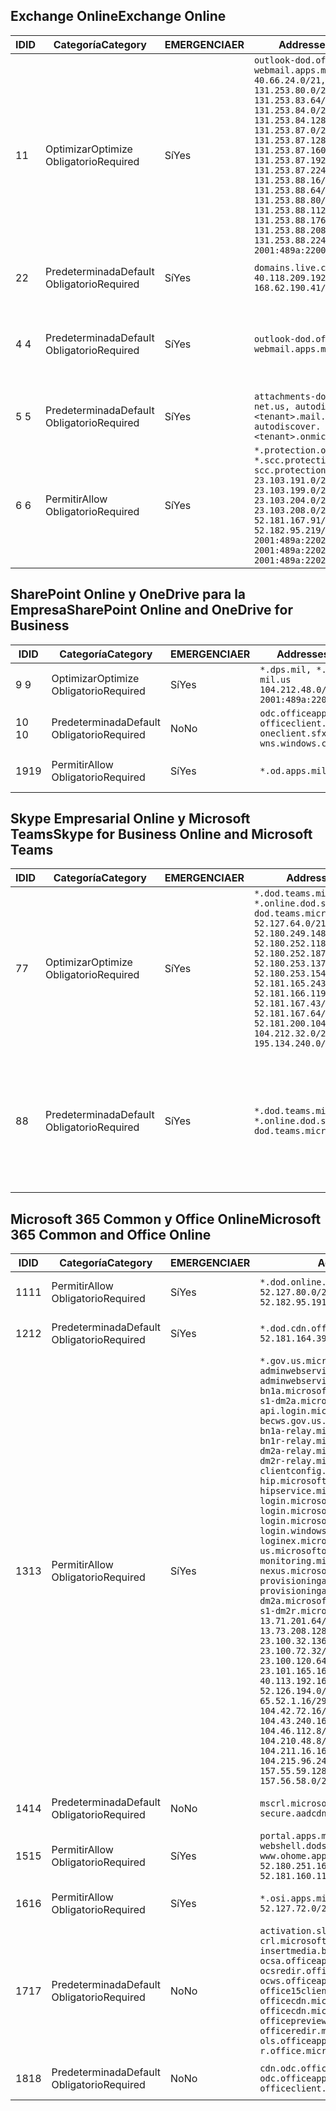 <!--THIS FILE IS AUTOMATICALLY GENERATED. MANUAL CHANGES WILL BE OVERWRITTEN.-->
<!--Please contact the Office 365 Endpoints team with any questions.-->
<!--USGovDoD endpoints version 2018112800-->
<!--File generated 2018-12-03 15:05:33.6016-->

## <a name="exchange-online"></a><span data-ttu-id="ba8ba-101">Exchange Online</span><span class="sxs-lookup"><span data-stu-id="ba8ba-101">Exchange Online</span></span>

<span data-ttu-id="ba8ba-102">ID</span><span class="sxs-lookup"><span data-stu-id="ba8ba-102">ID</span></span> | <span data-ttu-id="ba8ba-103">Categoría</span><span class="sxs-lookup"><span data-stu-id="ba8ba-103">Category</span></span> | <span data-ttu-id="ba8ba-104">EMERGENCIA</span><span class="sxs-lookup"><span data-stu-id="ba8ba-104">ER</span></span> | <span data-ttu-id="ba8ba-105">Addresses</span><span class="sxs-lookup"><span data-stu-id="ba8ba-105">Addresses</span></span> | <span data-ttu-id="ba8ba-106">Puertos</span><span class="sxs-lookup"><span data-stu-id="ba8ba-106">Ports</span></span>
-- | -------------------- | --- | ---------------------------------------------------------------------------------------------------------------------------------------------------------------------------------------------------------------------------------------------------------------------------------------------------------------------------------------------------------------------------------------------- | -------------------------------
<span data-ttu-id="ba8ba-107">1</span><span class="sxs-lookup"><span data-stu-id="ba8ba-107">1</span></span> | <span data-ttu-id="ba8ba-108">Optimizar</span><span class="sxs-lookup"><span data-stu-id="ba8ba-108">Optimize</span></span><BR><span data-ttu-id="ba8ba-109">Obligatorio</span><span class="sxs-lookup"><span data-stu-id="ba8ba-109">Required</span></span> | <span data-ttu-id="ba8ba-110">Sí</span><span class="sxs-lookup"><span data-stu-id="ba8ba-110">Yes</span></span> | `outlook-dod.office365.us, webmail.apps.mil`<BR>`40.66.24.0/21, 131.253.80.0/24, 131.253.83.64/26, 131.253.84.0/26, 131.253.84.128/26, 131.253.87.0/25, 131.253.87.128/28, 131.253.87.160/27, 131.253.87.192/28, 131.253.87.224/28, 131.253.88.16/28, 131.253.88.64/28, 131.253.88.80/28, 131.253.88.112/28, 131.253.88.176/28, 131.253.88.208/28, 131.253.88.224/28, 2001:489a:2200:500::/56` | <span data-ttu-id="ba8ba-111">**TCP:** 443, 80</span><span class="sxs-lookup"><span data-stu-id="ba8ba-111">**TCP:** 443, 80</span></span>
<span data-ttu-id="ba8ba-112">2</span><span class="sxs-lookup"><span data-stu-id="ba8ba-112">2</span></span> | <span data-ttu-id="ba8ba-113">Predeterminada</span><span class="sxs-lookup"><span data-stu-id="ba8ba-113">Default</span></span><BR><span data-ttu-id="ba8ba-114">Obligatorio</span><span class="sxs-lookup"><span data-stu-id="ba8ba-114">Required</span></span> | <span data-ttu-id="ba8ba-115">Sí</span><span class="sxs-lookup"><span data-stu-id="ba8ba-115">Yes</span></span> | `domains.live.com`<BR>`40.118.209.192/32, 168.62.190.41/32` | <span data-ttu-id="ba8ba-116">**TCP:** 443, 80</span><span class="sxs-lookup"><span data-stu-id="ba8ba-116">**TCP:** 443, 80</span></span>
<span data-ttu-id="ba8ba-117">4 </span><span class="sxs-lookup"><span data-stu-id="ba8ba-117">4</span></span> | <span data-ttu-id="ba8ba-118">Predeterminada</span><span class="sxs-lookup"><span data-stu-id="ba8ba-118">Default</span></span><BR><span data-ttu-id="ba8ba-119">Obligatorio</span><span class="sxs-lookup"><span data-stu-id="ba8ba-119">Required</span></span> | <span data-ttu-id="ba8ba-120">Sí</span><span class="sxs-lookup"><span data-stu-id="ba8ba-120">Yes</span></span> | `outlook-dod.office365.us, webmail.apps.mil` | <span data-ttu-id="ba8ba-121">**TCP:** 143, 25, 587, 993, 995</span><span class="sxs-lookup"><span data-stu-id="ba8ba-121">**TCP:** 143, 25, 587, 993, 995</span></span>
<span data-ttu-id="ba8ba-122">5 </span><span class="sxs-lookup"><span data-stu-id="ba8ba-122">5</span></span> | <span data-ttu-id="ba8ba-123">Predeterminada</span><span class="sxs-lookup"><span data-stu-id="ba8ba-123">Default</span></span><BR><span data-ttu-id="ba8ba-124">Obligatorio</span><span class="sxs-lookup"><span data-stu-id="ba8ba-124">Required</span></span> | <span data-ttu-id="ba8ba-125">Sí</span><span class="sxs-lookup"><span data-stu-id="ba8ba-125">Yes</span></span> | `attachments-dod.office365-net.us, autodiscover.<tenant>.mail.onmicrosoft.com, autodiscover.<tenant>.onmicrosoft.com` | <span data-ttu-id="ba8ba-126">**TCP:** 443, 80</span><span class="sxs-lookup"><span data-stu-id="ba8ba-126">**TCP:** 443, 80</span></span>
<span data-ttu-id="ba8ba-127">6 </span><span class="sxs-lookup"><span data-stu-id="ba8ba-127">6</span></span> | <span data-ttu-id="ba8ba-128">Permitir</span><span class="sxs-lookup"><span data-stu-id="ba8ba-128">Allow</span></span><BR><span data-ttu-id="ba8ba-129">Obligatorio</span><span class="sxs-lookup"><span data-stu-id="ba8ba-129">Required</span></span> | <span data-ttu-id="ba8ba-130">Sí</span><span class="sxs-lookup"><span data-stu-id="ba8ba-130">Yes</span></span> | `*.protection.office365.us, *.scc.protection.apps.mil, scc.protection.apps.mil`<BR>`23.103.191.0/24, 23.103.199.0/25, 23.103.204.0/22, 23.103.208.0/22, 52.181.167.91/32, 52.182.95.219/32, 2001:489a:2202::/62, 2001:489a:2202:8::/62, 2001:489a:2202:2000::/63` | <span data-ttu-id="ba8ba-131">**TCP:** 25, 443</span><span class="sxs-lookup"><span data-stu-id="ba8ba-131">**TCP:** 25, 443</span></span>

## <a name="sharepoint-online-and-onedrive-for-business"></a><span data-ttu-id="ba8ba-132">SharePoint Online y OneDrive para la Empresa</span><span class="sxs-lookup"><span data-stu-id="ba8ba-132">SharePoint Online and OneDrive for Business</span></span>

<span data-ttu-id="ba8ba-133">ID</span><span class="sxs-lookup"><span data-stu-id="ba8ba-133">ID</span></span> | <span data-ttu-id="ba8ba-134">Categoría</span><span class="sxs-lookup"><span data-stu-id="ba8ba-134">Category</span></span> | <span data-ttu-id="ba8ba-135">EMERGENCIA</span><span class="sxs-lookup"><span data-stu-id="ba8ba-135">ER</span></span> | <span data-ttu-id="ba8ba-136">Addresses</span><span class="sxs-lookup"><span data-stu-id="ba8ba-136">Addresses</span></span> | <span data-ttu-id="ba8ba-137">Puertos</span><span class="sxs-lookup"><span data-stu-id="ba8ba-137">Ports</span></span>
-- | -------------------- | --- | ---------------------------------------------------------------------------------------- | ----------------
<span data-ttu-id="ba8ba-138">9 </span><span class="sxs-lookup"><span data-stu-id="ba8ba-138">9</span></span> | <span data-ttu-id="ba8ba-139">Optimizar</span><span class="sxs-lookup"><span data-stu-id="ba8ba-139">Optimize</span></span><BR><span data-ttu-id="ba8ba-140">Obligatorio</span><span class="sxs-lookup"><span data-stu-id="ba8ba-140">Required</span></span> | <span data-ttu-id="ba8ba-141">Sí</span><span class="sxs-lookup"><span data-stu-id="ba8ba-141">Yes</span></span> | `*.dps.mil, *.sharepoint-mil.us`<BR>`104.212.48.0/23, 2001:489a:2204::/63` | <span data-ttu-id="ba8ba-142">**TCP:** 443, 80</span><span class="sxs-lookup"><span data-stu-id="ba8ba-142">**TCP:** 443, 80</span></span>
<span data-ttu-id="ba8ba-143">10 </span><span class="sxs-lookup"><span data-stu-id="ba8ba-143">10</span></span> | <span data-ttu-id="ba8ba-144">Predeterminada</span><span class="sxs-lookup"><span data-stu-id="ba8ba-144">Default</span></span><BR><span data-ttu-id="ba8ba-145">Obligatorio</span><span class="sxs-lookup"><span data-stu-id="ba8ba-145">Required</span></span> | <span data-ttu-id="ba8ba-146">No</span><span class="sxs-lookup"><span data-stu-id="ba8ba-146">No</span></span> | `odc.officeapps.live.com, officeclient.microsoft.com, oneclient.sfx.ms, wns.windows.com` | <span data-ttu-id="ba8ba-147">**TCP:** 443, 80</span><span class="sxs-lookup"><span data-stu-id="ba8ba-147">**TCP:** 443, 80</span></span>
<span data-ttu-id="ba8ba-148">19</span><span class="sxs-lookup"><span data-stu-id="ba8ba-148">19</span></span> | <span data-ttu-id="ba8ba-149">Permitir</span><span class="sxs-lookup"><span data-stu-id="ba8ba-149">Allow</span></span><BR><span data-ttu-id="ba8ba-150">Obligatorio</span><span class="sxs-lookup"><span data-stu-id="ba8ba-150">Required</span></span> | <span data-ttu-id="ba8ba-151">Sí</span><span class="sxs-lookup"><span data-stu-id="ba8ba-151">Yes</span></span> | `*.od.apps.mil` | <span data-ttu-id="ba8ba-152">**TCP:** 443, 80</span><span class="sxs-lookup"><span data-stu-id="ba8ba-152">**TCP:** 443, 80</span></span>

## <a name="skype-for-business-online-and-microsoft-teams"></a><span data-ttu-id="ba8ba-153">Skype Empresarial Online y Microsoft Teams</span><span class="sxs-lookup"><span data-stu-id="ba8ba-153">Skype for Business Online and Microsoft Teams</span></span>

<span data-ttu-id="ba8ba-154">ID</span><span class="sxs-lookup"><span data-stu-id="ba8ba-154">ID</span></span> | <span data-ttu-id="ba8ba-155">Categoría</span><span class="sxs-lookup"><span data-stu-id="ba8ba-155">Category</span></span> | <span data-ttu-id="ba8ba-156">EMERGENCIA</span><span class="sxs-lookup"><span data-stu-id="ba8ba-156">ER</span></span> | <span data-ttu-id="ba8ba-157">Addresses</span><span class="sxs-lookup"><span data-stu-id="ba8ba-157">Addresses</span></span> | <span data-ttu-id="ba8ba-158">Puertos</span><span class="sxs-lookup"><span data-stu-id="ba8ba-158">Ports</span></span>
-- | -------------------- | --- | -------------------------------------------------------------------------------------------------------------------------------------------------------------------------------------------------------------------------------------------------------------------------------------------------------------------------------------------------------- | --------------------------------------------------
<span data-ttu-id="ba8ba-159">7</span><span class="sxs-lookup"><span data-stu-id="ba8ba-159">7</span></span> | <span data-ttu-id="ba8ba-160">Optimizar</span><span class="sxs-lookup"><span data-stu-id="ba8ba-160">Optimize</span></span><BR><span data-ttu-id="ba8ba-161">Obligatorio</span><span class="sxs-lookup"><span data-stu-id="ba8ba-161">Required</span></span> | <span data-ttu-id="ba8ba-162">Sí</span><span class="sxs-lookup"><span data-stu-id="ba8ba-162">Yes</span></span> | `*.dod.teams.microsoft.us, *.online.dod.skypeforbusiness.us, dod.teams.microsoft.us`<BR>`52.127.64.0/21, 52.180.249.148/32, 52.180.252.118/32, 52.180.252.187/32, 52.180.253.137/32, 52.180.253.154/32, 52.181.165.243/32, 52.181.166.119/32, 52.181.167.43/32, 52.181.167.64/32, 52.181.200.104/32, 104.212.32.0/22, 104.212.60.0/23, 195.134.240.0/22` | <span data-ttu-id="ba8ba-163">**TCP:** 443</span><span class="sxs-lookup"><span data-stu-id="ba8ba-163">**TCP:** 443</span></span><BR><span data-ttu-id="ba8ba-164">**UDP:** 3478, 3479, 3480, 3481</span><span class="sxs-lookup"><span data-stu-id="ba8ba-164">**UDP:** 3478, 3479, 3480, 3481</span></span>
<span data-ttu-id="ba8ba-165">8</span><span class="sxs-lookup"><span data-stu-id="ba8ba-165">8</span></span> | <span data-ttu-id="ba8ba-166">Predeterminada</span><span class="sxs-lookup"><span data-stu-id="ba8ba-166">Default</span></span><BR><span data-ttu-id="ba8ba-167">Obligatorio</span><span class="sxs-lookup"><span data-stu-id="ba8ba-167">Required</span></span> | <span data-ttu-id="ba8ba-168">Sí</span><span class="sxs-lookup"><span data-stu-id="ba8ba-168">Yes</span></span> | `*.dod.teams.microsoft.us, *.online.dod.skypeforbusiness.us, dod.teams.microsoft.us` | <span data-ttu-id="ba8ba-169">**TCP:** 5061, 50000-59999</span><span class="sxs-lookup"><span data-stu-id="ba8ba-169">**TCP:** 5061, 50000-59999</span></span><BR><span data-ttu-id="ba8ba-170">**UDP:** 50000-59999</span><span class="sxs-lookup"><span data-stu-id="ba8ba-170">**UDP:** 50000-59999</span></span>

## <a name="microsoft-365-common-and-office-online"></a><span data-ttu-id="ba8ba-171">Microsoft 365 Common y Office Online</span><span class="sxs-lookup"><span data-stu-id="ba8ba-171">Microsoft 365 Common and Office Online</span></span>

<span data-ttu-id="ba8ba-172">ID</span><span class="sxs-lookup"><span data-stu-id="ba8ba-172">ID</span></span> | <span data-ttu-id="ba8ba-173">Categoría</span><span class="sxs-lookup"><span data-stu-id="ba8ba-173">Category</span></span> | <span data-ttu-id="ba8ba-174">EMERGENCIA</span><span class="sxs-lookup"><span data-stu-id="ba8ba-174">ER</span></span> | <span data-ttu-id="ba8ba-175">Addresses</span><span class="sxs-lookup"><span data-stu-id="ba8ba-175">Addresses</span></span> | <span data-ttu-id="ba8ba-176">Puertos</span><span class="sxs-lookup"><span data-stu-id="ba8ba-176">Ports</span></span>
-- | ------------------- | --- | ---------------------------------------------------------------------------------------------------------------------------------------------------------------------------------------------------------------------------------------------------------------------------------------------------------------------------------------------------------------------------------------------------------------------------------------------------------------------------------------------------------------------------------------------------------------------------------------------------------------------------------------------------------------------------------------------------------------------------------------------------------------------------------------------------------------------------------------------------------------------------------------------------------------------------------------------------------------------------------------------------------------------------------------------------------------------------------------------------------------------------------------------------------------------------------------------------------------------------------------------------------------------------------------------------------------------------------------------------------------------------------------------------------------------------------------------------------------------------------------------------- | ----------------
<span data-ttu-id="ba8ba-177">11</span><span class="sxs-lookup"><span data-stu-id="ba8ba-177">11</span></span> | <span data-ttu-id="ba8ba-178">Permitir</span><span class="sxs-lookup"><span data-stu-id="ba8ba-178">Allow</span></span><BR><span data-ttu-id="ba8ba-179">Obligatorio</span><span class="sxs-lookup"><span data-stu-id="ba8ba-179">Required</span></span> | <span data-ttu-id="ba8ba-180">Sí</span><span class="sxs-lookup"><span data-stu-id="ba8ba-180">Yes</span></span> | `*.dod.online.office365.us`<BR>`52.127.80.0/23, 52.181.164.39/32, 52.182.95.191/32` | <span data-ttu-id="ba8ba-181">**TCP:** 443</span><span class="sxs-lookup"><span data-stu-id="ba8ba-181">**TCP:** 443</span></span>
<span data-ttu-id="ba8ba-182">12</span><span class="sxs-lookup"><span data-stu-id="ba8ba-182">12</span></span> | <span data-ttu-id="ba8ba-183">Predeterminada</span><span class="sxs-lookup"><span data-stu-id="ba8ba-183">Default</span></span><BR><span data-ttu-id="ba8ba-184">Obligatorio</span><span class="sxs-lookup"><span data-stu-id="ba8ba-184">Required</span></span> | <span data-ttu-id="ba8ba-185">Sí</span><span class="sxs-lookup"><span data-stu-id="ba8ba-185">Yes</span></span> | `*.dod.cdn.office365.us`<BR>`52.181.164.39/32, 52.182.95.191/32` | <span data-ttu-id="ba8ba-186">**TCP:** 443</span><span class="sxs-lookup"><span data-stu-id="ba8ba-186">**TCP:** 443</span></span>
<span data-ttu-id="ba8ba-187">13</span><span class="sxs-lookup"><span data-stu-id="ba8ba-187">13</span></span> | <span data-ttu-id="ba8ba-188">Permitir</span><span class="sxs-lookup"><span data-stu-id="ba8ba-188">Allow</span></span><BR><span data-ttu-id="ba8ba-189">Obligatorio</span><span class="sxs-lookup"><span data-stu-id="ba8ba-189">Required</span></span> | <span data-ttu-id="ba8ba-190">Sí</span><span class="sxs-lookup"><span data-stu-id="ba8ba-190">Yes</span></span> | `*.gov.us.microsoftonline.com, adminwebservice.gov.us.microsoftonline.com, adminwebservice-s1-bn1a.microsoftonline.com, adminwebservice-s1-dm2a.microsoftonline.com, api.login.microsoftonline.com, becws.gov.us.microsoftonline.com, bws-s1-bn1a-relay.microsoftonline.com, bws-s1-bn1r-relay.microsoftonline.com, bws-s1-dm2a-relay.microsoftonline.com, bws-s1-dm2r-relay.microsoftonline.com, clientconfig.microsoftonline-p.net, hip.microsoftonline-p.net, hipservice.microsoftonline.com, login.microsoftonline.com, login.microsoftonline.us, login.microsoftonline-p.com, login.windows.net, loginex.microsoftonline.com, login-us.microsoftonline.com, monitoring.microsoftonline-p.com, nexus.microsoftonline-p.com, provisioningapi.gov.us.microsoftonline.com, provisioningapi-s1-dm2a.microsoftonline.com, provisioningapi-s1-dm2r.microsoftonline.com`<BR>`13.71.201.64/26, 13.73.64.64/26, 13.73.208.128/25, 23.100.16.168/29, 23.100.32.136/29, 23.100.64.24/29, 23.100.72.32/29, 23.100.80.64/29, 23.100.120.64/29, 23.101.144.136/29, 23.101.165.168/29, 23.101.181.128/29, 40.113.192.16/29, 40.114.120.16/29, 52.126.194.0/23, 52.244.120.128/25, 65.52.1.16/29, 65.52.193.136/29, 104.42.72.16/29, 104.43.208.16/29, 104.43.240.16/29, 104.45.208.104/29, 104.46.112.8/29, 104.209.144.16/29, 104.210.48.8/29, 104.210.208.16/29, 104.211.16.16/29, 104.211.48.16/29, 104.215.96.24/29, 131.253.120.0/24, 157.55.59.128/25, 157.56.53.128/25, 157.56.58.0/25, 157.56.151.0/25` | <span data-ttu-id="ba8ba-191">**TCP:** 443</span><span class="sxs-lookup"><span data-stu-id="ba8ba-191">**TCP:** 443</span></span>
<span data-ttu-id="ba8ba-192">14</span><span class="sxs-lookup"><span data-stu-id="ba8ba-192">14</span></span> | <span data-ttu-id="ba8ba-193">Predeterminada</span><span class="sxs-lookup"><span data-stu-id="ba8ba-193">Default</span></span><BR><span data-ttu-id="ba8ba-194">Obligatorio</span><span class="sxs-lookup"><span data-stu-id="ba8ba-194">Required</span></span> | <span data-ttu-id="ba8ba-195">No</span><span class="sxs-lookup"><span data-stu-id="ba8ba-195">No</span></span> | `mscrl.microsoft.com, secure.aadcdn.microsoftonline-p.com` | <span data-ttu-id="ba8ba-196">**TCP:** 443</span><span class="sxs-lookup"><span data-stu-id="ba8ba-196">**TCP:** 443</span></span>
<span data-ttu-id="ba8ba-197">15</span><span class="sxs-lookup"><span data-stu-id="ba8ba-197">15</span></span> | <span data-ttu-id="ba8ba-198">Permitir</span><span class="sxs-lookup"><span data-stu-id="ba8ba-198">Allow</span></span><BR><span data-ttu-id="ba8ba-199">Obligatorio</span><span class="sxs-lookup"><span data-stu-id="ba8ba-199">Required</span></span> | <span data-ttu-id="ba8ba-200">Sí</span><span class="sxs-lookup"><span data-stu-id="ba8ba-200">Yes</span></span> | `portal.apps.mil, webshell.dodsuite.office365.us, www.ohome.apps.mil`<BR>`52.180.251.166/32, 52.181.160.19/32, 52.181.160.113/32, 52.182.92.132/32` | <span data-ttu-id="ba8ba-201">**TCP:** 443</span><span class="sxs-lookup"><span data-stu-id="ba8ba-201">**TCP:** 443</span></span>
<span data-ttu-id="ba8ba-202">16</span><span class="sxs-lookup"><span data-stu-id="ba8ba-202">16</span></span> | <span data-ttu-id="ba8ba-203">Permitir</span><span class="sxs-lookup"><span data-stu-id="ba8ba-203">Allow</span></span><BR><span data-ttu-id="ba8ba-204">Obligatorio</span><span class="sxs-lookup"><span data-stu-id="ba8ba-204">Required</span></span> | <span data-ttu-id="ba8ba-205">Sí</span><span class="sxs-lookup"><span data-stu-id="ba8ba-205">Yes</span></span> | `*.osi.apps.mil`<BR>`52.127.72.0/21` | <span data-ttu-id="ba8ba-206">**TCP:** 443</span><span class="sxs-lookup"><span data-stu-id="ba8ba-206">**TCP:** 443</span></span>
<span data-ttu-id="ba8ba-207">17</span><span class="sxs-lookup"><span data-stu-id="ba8ba-207">17</span></span> | <span data-ttu-id="ba8ba-208">Predeterminada</span><span class="sxs-lookup"><span data-stu-id="ba8ba-208">Default</span></span><BR><span data-ttu-id="ba8ba-209">Obligatorio</span><span class="sxs-lookup"><span data-stu-id="ba8ba-209">Required</span></span> | <span data-ttu-id="ba8ba-210">No</span><span class="sxs-lookup"><span data-stu-id="ba8ba-210">No</span></span> | `activation.sls.microsoft.com, crl.microsoft.com, go.microsoft.com, insertmedia.bing.office.net, ocsa.officeapps.live.com, ocsredir.officeapps.live.com, ocws.officeapps.live.com, office15client.microsoft.com, officecdn.microsoft.com, officecdn.microsoft.com.edgesuite.net, officepreviewredir.microsoft.com, officeredir.microsoft.com, ols.officeapps.live.com, r.office.microsoft.com` | <span data-ttu-id="ba8ba-211">**TCP:** 443, 80</span><span class="sxs-lookup"><span data-stu-id="ba8ba-211">**TCP:** 443, 80</span></span>
<span data-ttu-id="ba8ba-212">18</span><span class="sxs-lookup"><span data-stu-id="ba8ba-212">18</span></span> | <span data-ttu-id="ba8ba-213">Predeterminada</span><span class="sxs-lookup"><span data-stu-id="ba8ba-213">Default</span></span><BR><span data-ttu-id="ba8ba-214">Obligatorio</span><span class="sxs-lookup"><span data-stu-id="ba8ba-214">Required</span></span> | <span data-ttu-id="ba8ba-215">No</span><span class="sxs-lookup"><span data-stu-id="ba8ba-215">No</span></span> | `cdn.odc.officeapps.live.com, odc.officeapps.live.com, officeclient.microsoft.com` | <span data-ttu-id="ba8ba-216">**TCP:** 443, 80</span><span class="sxs-lookup"><span data-stu-id="ba8ba-216">**TCP:** 443, 80</span></span>
